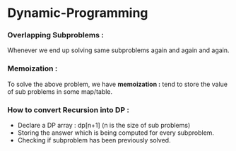 # Dynamic-Programming

### Overlapping Subproblems : 
Whenever we end up solving same subproblems again and again and again. 

### Memoization :
To solve the above problem, we have **memoization :** tend to store the value of sub problems in some map/table. 


### How to convert Recursion into DP :

- Declare a DP array : dp[n+1] (n is the size of sub problems)
- Storing the answer which is being computed for every subproblem. 
- Checking if subproblem has been previously solved. 
